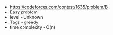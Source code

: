 * https://codeforces.com/contest/1635/problem/B
* Easy problem
* level - Unknown
* Tags - greedy
* time complexity - O(n)
